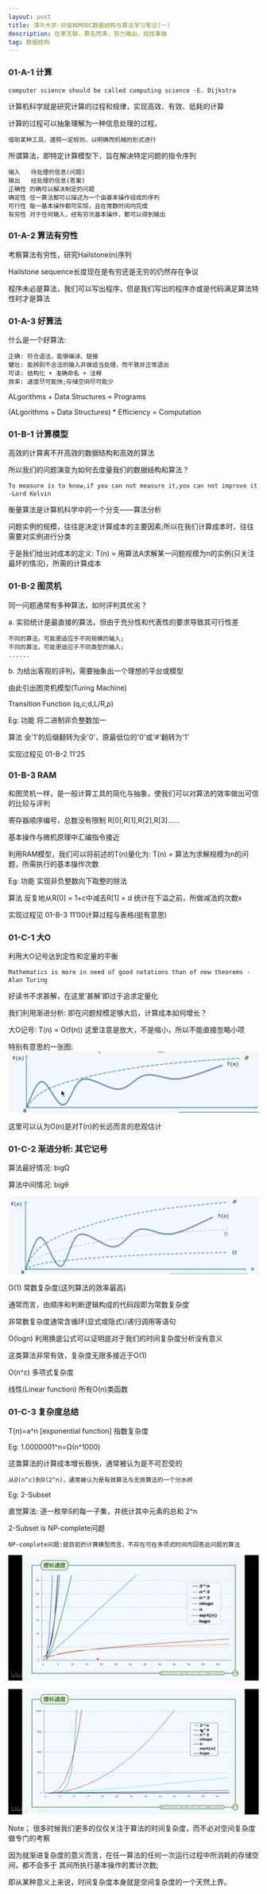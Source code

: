```yaml
---
layout: post
title: 清华大学-邓俊辉MOOC数据结构与算法学习笔记(一)
description: 在家无聊，慕名而来，努力输出，找找事做
tag: 数据结构
---
```



### 01-A-1 计算

    computer science should be called computing science -E. Dijkstra

计算机科学就是研究计算的过程和规律，实现高效、有效、低耗的计算

计算的过程可以抽象理解为一种信息处理的过程。

    借助某种工具，遵照一定规则，以明确而机械的形式进行

所谓算法，即特定计算模型下，旨在解决特定问题的指令序列

    输入   待处理的信息(问题)
    输出   经处理的信息(答案)
    正确性 的确可以解决制定的问题
    确定性 任一算法都可以描述为一个由基本操作组成的序列
    可行性 每一基本操作都可实现，且在常数时间内完成
    有穷性 对于任何输入，经有穷次基本操作，都可以得到输出


### 01-A-2 算法有穷性

  考察算法有穷性，研究Hailstone(n)序列

  Hailstone sequence长度现在是有穷还是无穷的仍然存在争议

  程序未必是算法，我们可以写出程序，但是我们写出的程序亦或是代码满足算法特性时才是算法

### 01-A-3 好算法

  什么是一个好算法:

    正确: 符合语法，能够编译、链接
    健壮: 能辨别不合法的输入并做适当处理，而不致非正常退出
    可读: 结构化 + 准确命名 + 注释
    效率: 速度尽可能快;存储空间尽可能少

  ALgorithms + Data Structures = Programs

  (ALgorithms + Data Structures) * Efficiency = Computation

### 01-B-1 计算模型

  高效的计算离不开高效的数据结构和高效的算法

  所以我们的问题演变为如何去度量我们的数据结构和算法？

    To measure is to know,if you can not measure it,you can not improve it -Lord Kelvin

  衡量算法是计算机科学中的一个分支——算法分析

  问题实例的规模，往往是决定计算成本的主要因素;所以在我们计算成本时，往往需要对实例进行分类

  于是我们给出对成本的定义:
  T(n) = 用算法A求解某一问题规模为n的实例(只关注最坏的情况)，所需的计算成本


### 01-B-2 图灵机

  同一问题通常有多种算法，如何评判其优劣？

a. 实验统计是最直接的算法，但由于充分性和代表性的要求导致其可行性差

    不同的算法，可能更适应于不同规模的输入;
    不同的算法，可能更适应于不同类型的输入;
    ......

b. 为给出客观的评判，需要抽象出一个理想的平台或模型

  由此引出图灵机模型(Turing Machine)

  Transition Function (q,c;d,L/R,p)

Eg:
功能   将二进制非负整数加一

算法   全'1'的后缀翻转为全'0'，原最低位的'0'或'#'翻转为'1'

实现过程见 01-B-2 11’25

### 01-B-3 RAM

  和图灵机一样，是一般计算工具的简化与抽象，使我们可以对算法的效率做出可信的比较与评判

  寄存器顺序编号，总数没有限制 R[0],R[1],R[2],R[3]......

  基本操作与微机原理中汇编指令接近

  利用RAM模型，我们可以将前述的T(n)量化为:
  T(n) = 算法为求解规模为n的问题，所需执行的基本操作次数

Eg:
功能   实现非负整数向下取整的除法

算法   反复地从R[0] = 1+c中减去R[1] = d 统计在下溢之前，所做减法的次数x

实现过程见 01-B-3 11’00计算过程与表格(挺有意思)

### 01-C-1 大O

利用大O记号达到定性和定量的平衡

    Mathematics is more in need of good notations than of new theorems - Alan Turing

好读书不求甚解，在这里‘甚解’即过于追求定量化

我们利用渐进分析: 即在问题规模足够大后，计算成本如何增长？

大O记号: T(n) = O(f(n)) 这里注意是放大，不是缩小，所以不能直接忽略小项

特别有意思的一张图:
![](/images/post_image/大O记号.png)

这里可以认为O(n)是对T(n)的长远而言的悲观估计

### 01-C-2 渐进分析: 其它记号

算法最好情况: bigΩ

算法中间情况: bigθ

![](/images/post_image/其它记号.png)

O(1)
常数复杂度(这列算法的效率最高)

通常而言，由顺序和判断逻辑构成的代码段即为常数复杂度

非常数复杂度通常含循环(显式或隐式)/递归调用等语句

O(logn)
利用换底公式可以证明底对于我们的时间复杂度分析没有意义

这类算法非常有效，复杂度无限多接近于O(1)

O(n^c) 多项式复杂度

线性(Linear function) 所有O(n)类函数

### 01-C-3 复杂度总结

T(n)=a^n [exponential function]
指数复杂度

Eg: 1.0000001^n=Ω(n^1000)

这类算法的计算成本增长极快，通常被认为是不可忍受的

    从O(n^c)到O(2^n)，通常被认为是有效算法与无效算法的一个分水岭


Eg:
2-Subset

直觉算法: 逐一枚举S的每一子集，并统计其中元素的总和  2^n

2-Subset is NP-complete问题

    NP-complete问题:就目前的计算模型而言，不存在可在多项式时间内回答此问题的算法

![](/images/post_image/复杂度1.png)

![](/images/post_image/复杂度2.png)

Note； 很多时候我们更多的仅仅关注于算法的时间复杂度，而不必对空间复杂度做专门的考察

因为就渐进复杂度的意义而言，在任一算法的任何一次运行过程中所消耗的存储空间，都不会多于
其间所执行基本操作的累计次数;

即从某种意义上来说，时间复杂度本身就是空间复杂度的一个天然上界。
